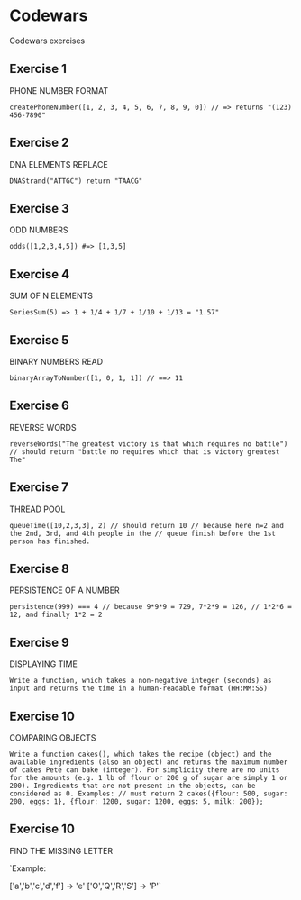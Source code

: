 # Codewars
Codewars exercises

## Exercise 1
PHONE NUMBER FORMAT

`createPhoneNumber([1, 2, 3, 4, 5, 6, 7, 8, 9, 0]) // => returns "(123) 456-7890"`
## Exercise 2
DNA ELEMENTS REPLACE

`DNAStrand("ATTGC") return "TAACG"`

## Exercise 3
ODD NUMBERS

`odds([1,2,3,4,5]) #=> [1,3,5]`

## Exercise 4
SUM OF N ELEMENTS

`SeriesSum(5) => 1 + 1/4 + 1/7 + 1/10 + 1/13 = "1.57"`

## Exercise 5
BINARY NUMBERS READ

`binaryArrayToNumber([1, 0, 1, 1]) // ==> 11`

## Exercise 6
REVERSE WORDS

`reverseWords("The greatest victory is that which requires no battle")
 // should return "battle no requires which that is victory greatest The"`

 ## Exercise 7
THREAD  POOL

`queueTime([10,2,3,3], 2)
 // should return 10
 // because here n=2 and the 2nd, 3rd, and 4th people in the
 // queue finish before the 1st person has finished.`

  ## Exercise 8
 PERSISTENCE OF A NUMBER

`persistence(999) === 4 // because 9*9*9 = 729, 7*2*9 = 126,
 // 1*2*6 = 12, and finally 1*2 = 2`

  ## Exercise 9
 DISPLAYING TIME

`Write a function, which takes a non-negative integer (seconds) as input and returns the time in a human-readable format (HH:MM:SS)`

## Exercise 10
 COMPARING OBJECTS

`Write a function cakes(), which takes the recipe (object) and the available ingredients (also an object) and returns the maximum number of cakes Pete can bake (integer). For simplicity there are no units for the amounts (e.g. 1 lb of flour or 200 g of sugar are simply 1 or 200). Ingredients that are not present in the objects, can be considered as 0.
 Examples: // must return 2 cakes({flour: 500, sugar: 200, eggs: 1}, {flour: 1200, sugar: 1200, eggs: 5, milk: 200});`

## Exercise 10
 FIND THE MISSING LETTER

`Example:

 ['a','b','c','d','f'] -> 'e'
 ['O','Q','R','S'] -> 'P'`